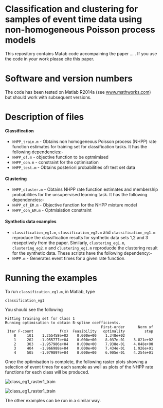 # Classification and clustering for samples of event time data using non-homogeneous Poisson process models
This repository contains Matab code accompaining the paper ... . If you use the code in your work please cite this paper. 

# Software and version numbers
The code has been tested on Matlab R2014a (see www.mathworks.com) but should work with subsequent versions. 

# Description of files
#### Classification ####
* `NHPP_train.m` - Obtains non homogeneous Poisson process (NHPP) rate function estimates for training set for classification tasks. It has the following dependencies:-
 * `NHPP_of.m` - objective function to be optmimised
 * `NHPP_con.m` - constraint for the optimisation
* `NHPP_test.m` - Obtains posteriori probabilities ofr test set data  

#### Clustering ####
* `NHPP_cluster.m` - Obtains NHPP rate function estimates and membership probabilities for the unsupervised learning task.  It has the following dependencies:-
 * `NHPP_of_EM.m` - Objective function for the NHPP mixture model
 * `NHPP_con_EM.m` - Optmisiation constraint
 
#### Synthetic data examples ####
* `classification_eg1.m`, `classification_eg2.m` and `classification_eg1.m` reproduce the classification results for synthetic data sets 1,2 and 3 resepctively from the paper. Similarly, `clustering_eg1.m`, `clustering_eg2.m` and `clustering_eg1.m` reproducde the clustering result for the synthetic data. These scripts have the following dependency:-
 * `NHPP.m` - Generates event times for a given rate function.

# Running the examples
To run `classification_eg1.m`, in Matlab, type 

`classification_eg1`

You should see the following

```
Fitting training set for Class 1
Running optimisation to obtain B-spline coefficients.
                                            First-order      Norm of
 Iter F-count            f(x)  Feasibility   optimality         step
    0     101    1.255458e+02    0.000e+00    1.348e+02
    1     202   -1.955777e+04    0.000e+00    8.037e-01    3.821e+02
    2     303   -1.957986e+04    0.000e+00    7.938e-01    4.048e+00
    3     404   -1.966988e+04    0.000e+00    7.434e-01    1.926e+01
    4     505   -1.979897e+04    0.000e+00    6.905e-01    4.254e+01
```
Once the optimisation is complete, the following raster plots showing a selection of event times for each sample as well as plots of the NHPP rate functions for each class will be produced.

![class_eg1_raster1_train](https://cloud.githubusercontent.com/assets/9549001/23590660/09436f0a-01dc-11e7-9d43-05b47a256164.jpg)

![class_eg1_raster1_train](https://cloud.githubusercontent.com/assets/9549001/23590660/09436f0a-01dc-11e7-9d43-05b47a256164.jpg)



The other examples can be run in a similar way.
